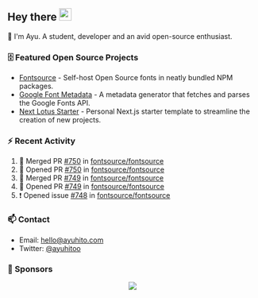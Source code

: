 ## Hey there <img src="https://media.giphy.com/media/hvRJCLFzcasrR4ia7z/giphy.gif" width="25" height="25">

📝 I'm Ayu. A student, developer and an avid open-source enthusiast.

### 🗄 Featured Open Source Projects

- [Fontsource](https://github.com/fontsource/fontsource) - Self-host Open Source fonts in neatly bundled NPM packages.
- [Google Font Metadata](https://github.com/fontsource/google-font-metadata) - A metadata generator that fetches and parses the Google Fonts API.
- [Next Lotus Starter](https://github.com/DecliningLotus/next-lotus-starter) - Personal Next.js starter template to streamline the creation of new projects.

### ⚡ Recent Activity

<!--START_SECTION:activity-->

1. 🎉 Merged PR [#750](https://github.com/fontsource/fontsource/pull/750) in [fontsource/fontsource](https://github.com/fontsource/fontsource)
2. 💪 Opened PR [#750](https://github.com/fontsource/fontsource/pull/750) in [fontsource/fontsource](https://github.com/fontsource/fontsource)
3. 🎉 Merged PR [#749](https://github.com/fontsource/fontsource/pull/749) in [fontsource/fontsource](https://github.com/fontsource/fontsource)
4. 💪 Opened PR [#749](https://github.com/fontsource/fontsource/pull/749) in [fontsource/fontsource](https://github.com/fontsource/fontsource)
5. ❗ Opened issue [#748](https://github.com/fontsource/fontsource/issues/748) in [fontsource/fontsource](https://github.com/fontsource/fontsource)
<!--END_SECTION:activity-->

### 📫 Contact

- Email: hello@ayuhito.com
- Twitter: [@ayuhitoo](https://twitter.com/ayuhitoo)

### :sparkling_heart: Sponsors

<p align="center">
  <a href="https://cdn.jsdelivr.net/gh/ayuhito/ayuhito/sponsors.svg">
    <img src='https://cdn.jsdelivr.net/gh/ayuhito/ayuhito/sponsors.svg'/>
  </a>
</p>
